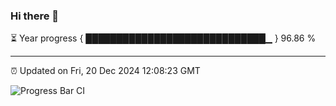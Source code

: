 ### Hi there 👋

⏳ Year progress { █████████████████████████████▁ } 96.86 %

---

⏰ Updated on Fri, 20 Dec 2024 12:08:23 GMT

![Progress Bar CI](https://github.com/liununu/liununu/workflows/Progress%20Bar%20CI/badge.svg)
